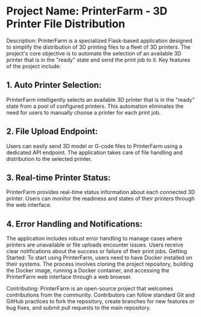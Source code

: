 # Project Name: PrinterFarm - 3D Printer File Distribution

Description:
PrinterFarm is a specialized Flask-based application designed to simplify the distribution of 3D printing files to a fleet of 3D printers. The project's core objective is to automate the selection of an available 3D printer that is in the "ready" state and send the print job to it. Key features of the project include:

## 1. Auto Printer Selection:

PrinterFarm intelligently selects an available 3D printer that is in the "ready" state from a pool of configured printers. This automation eliminates the need for users to manually choose a printer for each print job.
## 2. File Upload Endpoint:

Users can easily send 3D model or G-code files to PrinterFarm using a dedicated API endpoint. The application takes care of file handling and distribution to the selected printer.

## 3. Real-time Printer Status:

PrinterFarm provides real-time status information about each connected 3D printer. Users can monitor the readiness and states of their printers through the web interface.

## 4. Error Handling and Notifications:

The application includes robust error handling to manage cases where printers are unavailable or file uploads encounter issues. Users receive clear notifications about the success or failure of their print jobs.
Getting Started:
To start using PrinterFarm, users need to have Docker installed on their systems. The process involves cloning the project repository, building the Docker image, running a Docker container, and accessing the PrinterFarm web interface through a web browser.

Contributing:
PrinterFarm is an open-source project that welcomes contributions from the community. Contributors can follow standard Git and GitHub practices to fork the repository, create branches for new features or bug fixes, and submit pull requests to the main repository.